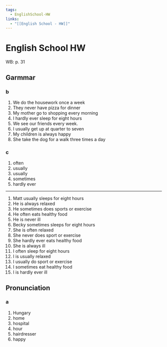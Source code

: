 ```yaml
---
tags:
  - EnglishSchool-HW
links:
  - "[[English School - HW]]"
---
```

# English School HW
WB: p. 31
## Garmmar
### b
1. We do the housework once a week
2. They never have pizza for dinner
3. My mother go to shopping every morning
4. I hardly ever sleep for eight hours
5. We see our friends every week.
6. I usually get up at quarter to seven
7. My children is always happy
8. She take the dog for a walk three times a day
### c
1. often
2. usually
3. usually
4. sometimes
5. hardly ever
***
1. Matt usually sleeps for eight hours
2. He is always relaxed
3. He sometimes does sports or exercise
4. He often eats healthy food
5. He is never ill
6. Becky sometimes sleeps for eight hours
7. She is often relaxed
8. She never does sport or exercise
9. She hardly ever eats healthy food
10. She is always ill
11. I often sleep for eight hours
12. I is usually relaxed
13. I usually do sport or exercise
14. I sometimes eat healthy food
15. I  is hardly ever ill

## Pronunciation
### a
1. Hungary
2. home
3. hospital
4. hour
5. hairdresser
6. happy